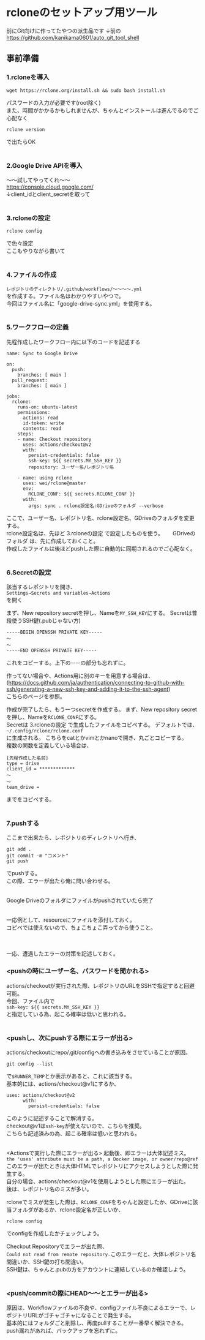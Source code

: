 # rcloneのセットアップ用ツール
前にGit向けに作ってたやつの派生品です ↓前の  
https://github.com/kanikama0601/auto_git_tool_shell  

## 事前準備
### 1.rcloneを導入
```
wget https://rclone.org/install.sh && sudo bash install.sh
```
パスワードの入力が必要です(root除く)  
また、時間がかかるかもしれませんが、ちゃんとインストールは進んでるのでご心配なく  
```
rclone version
```
で出たらOK  
<br>

### 2.Google Drive APIを導入
～～試してやってくれ～～  
https://console.cloud.google.com/    
↓client_idとclient_secretを取って  
<br>

### 3.rcloneの設定  
```
rclone config
```
で色々設定  
ここもやりながら書いて  
<br>

### 4.ファイルの作成
`レポジトリのディレクトリ/.github/workflows/～～～～.yml`  
を作成する。ファイル名はわかりやすいやつで。  
今回はファイル名に「google-drive-sync.yml」を使用する。  
<br>

### 5.ワークフローの定義
先程作成したワークフロー内に以下のコードを記述する  
```
name: Sync to Google Drive

on:
  push:
    branches: [ main ]
  pull_request:
    branches: [ main ]

jobs:
  rclone:
    runs-on: ubuntu-latest
    permissions:
      actions: read
      id-token: write
      contents: read
    steps:
    - name: Checkout repository
      uses: actions/checkout@v2
      with:
        persist-credentials: false
        ssh-key: ${{ secrets.MY_SSH_KEY }}
        repository: ユーザー名/レポジトリ名

    - name: using rclone
      uses: wei/rclone@master
      env:
        RCLONE_CONF: ${{ secrets.RCLONE_CONF }}
      with:
        args: sync . rclone設定名:GDriveのフォルダ --verbose
```
ここで、ユーザー名、レポジトリ名、rclone設定名、GDriveのフォルダを変更する。  
rclone設定名は、先ほど 3.rcloneの設定 で設定したものを使う。　　
GDriveのフォルダ は、先に作成しておくこと。  
作成したファイルは後ほどpushした際に自動的に同期されるのでご心配なく。  
<br>

### 6.Secretの設定
該当するレポジトリを開き、  
`Settings→Secrets and variables→Actions`  
を開く  

まず、New repository secretを押し、Nameを`MY_SSH_KEY`にする。
Secretは普段使うSSH鍵(.pubじゃない方)  
```
-----BEGIN OPENSSH PRIVATE KEY-----
～
～
-----END OPENSSH PRIVATE KEY-----
```
これをコピーする。上下の----の部分も忘れずに。  

作ってない場合や、Actions用に別のキーを用意する場合は、  
(https://docs.github.com/ja/authentication/connecting-to-github-with-ssh/generating-a-new-ssh-key-and-adding-it-to-the-ssh-agent)  
こちらのページを参照。  

作成が完了したら、もう一つsecretを作成する。
まず、New repository secretを押し、Nameを`RCLONE_CONF`にする。  
Secretは 3.rcloneの設定 で生成したファイルをコピペする。
デフォルトでは、  
`~/.config/rclone/rclone.conf`  
に生成される。
こちらをcatとかvimとかnanoで開き、丸ごとコピーする。  
複数の関数を定義している場合は、
```
[先程作成した名前]
type = drive
client_id = *************
～
～
team_drive =
```
までをコピペする。  
<br>

### 7.pushする
ここまで出来たら、レポジトリのディレクトリへ行き、
```
git add .
git commit -m "コメント"
git push
```
でpushする。  
この際、エラーが出たら俺に問い合わせる。  
<br>

Google Driveのフォルダにファイルがpushされていたら完了  
<br>

一応例として、resourceにファイルを添付しておく。  
コピペでは使えないので、ちょこちょこ弄ってから使うこと。  
<br>
<br>

一応、遭遇したエラーの対策を記述しておく。  
### <pushの時にユーザー名、パスワードを聞かれる>
actions/checkoutが実行された際、レポジトリのURLをSSHで指定すると回避可能。  
今回、ファイル内で  
`ssh-key: ${{ secrets.MY_SSH_KEY }}`  
と指定している為、起こる確率は低いと思われる。  
<br>

### <pushし、次にpushする際にエラーが出る>
actions/checkoutにrepo/.git/configへの書き込みをさせていることが原因。  
```
git config --list
```
で`$RUNNER_TEMP`とか表示があると、これに該当する。  
基本的には、actions/checkout@v1にするか、
```
uses: actions/checkout@v2
      with:
        persist-credentials: false
```
このように記述することで解消する。  
checkout@v1は`ssh-key`が使えないので、こちらを推奨。  
こちらも記述済みの為、起こる確率は低いと思われる。  
<br>

<Actionsで実行した際にエラーが出る>
起動後、即エラーは大体記述ミス。  
`the 'uses' attribute must be a path, a Docker image, or owner/repo@ref`  
このエラーが出たときは大体HTMLでレポジトリにアクセスしようとした際に発生する。  
自分の場合、actions/checkout@v1を使用しようとした際にエラーが出た。  
後は、レポジトリ名のミスが多い。

rcloneでミスが発生した際は、`RCLONE_CONF`をちゃんと設定したか、GDriveに該当フォルダがあるか、rclone設定名が正しいか、
```
rclone config
```
でconfigを作成したかチェックしよう。  

Checkout Repositoryでエラーが出た際、  
`Could not read from remote repository.`このエラーだと、大体レポジトリ名間違いか、SSH鍵の打ち間違い。  
SSH鍵は、ちゃんと.pubの方をアカウントに連結しているのか確認しよう。  
<br>

### <push/commitの際にHEAD～～とエラーが出る>
原因は、Workflowファイルの不良や、configファイル不良によるエラーで、レポジトリURLがゴチャゴチャになることで発生する。  
基本的にはフォルダごと削除し、再度pullすることが一番早く解決できる。  
push漏れがあれば、バックアップを忘れずに。  